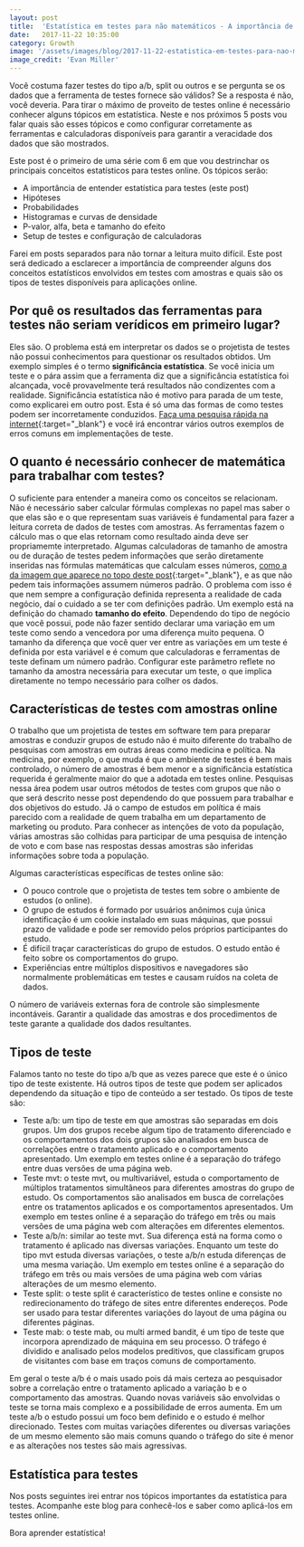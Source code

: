 ```yaml
---
layout: post
title:  'Estatística em testes para não matemáticos - A importância de saber estatística'
date:   2017-11-22 10:35:00
category: Growth
image: '/assets/images/blog/2017-11-22-estatistica-em-testes-para-nao-matematicos-part-1-featured.jpg'
image_credit: 'Evan Miller'
---
```


Você costuma fazer testes do tipo a/b, split ou outros e se pergunta se os dados que a ferramenta de testes fornece são válidos? Se a resposta é não, você deveria. Para tirar o máximo de proveito de testes online é necessário conhecer alguns tópicos em estatística. Neste e nos próximos 5 posts vou falar quais são esses tópicos e como configurar corretamente as ferramentas e calculadoras disponíveis para garantir a veracidade dos dados que são mostrados.

<!--more-->

Este post é o primeiro de uma série com 6 em que vou destrinchar os principais conceitos estatísticos para testes online. Os tópicos serão:

- A importância de entender estatística para testes (este post)
- Hipóteses
- Probabilidades
- Histogramas e curvas de densidade
- P-valor, alfa, beta e tamanho do efeito
- Setup de testes e configuração de calculadoras

Farei em posts separados para não tornar a leitura muito difícil. Este post será dedicado a esclarecer a importância de compreender alguns dos conceitos estatísticos envolvidos em testes com amostras e quais são os tipos de testes disponíveis para aplicações online.

## Por quê os resultados das ferramentas para testes não seriam verídicos em primeiro lugar?

Eles são. O problema está em interpretar os dados se o projetista de testes não possui conhecimentos para questionar os resultados obtidos. Um exemplo simples é o termo **significância estatística**. Se você inicia um teste e o pára assim que a ferramenta diz que a significância estatística foi alcançada, você provavelmente terá resultados não condizentes com a realidade. Significância estatística não é motivo para parada de um teste, como explicarei em outro post. Esta é só uma das formas de como testes podem ser incorretamente conduzidos. [Faça uma pesquisa rápida na internet](https://www.google.com.br/search?biw=1536&bih=734&ei=I3AVWv66LIOgwgSVx5e4Aw&q=ab+tests+done+wrong&oq=ab+tests+done+wrong&gs_l=psy-ab.3..33i22i29i30k1.5850.7240.0.7331.13.9.0.0.0.0.256.1048.0j5j1.6.0....0...1c.1.64.psy-ab..7.5.792...0j0i22i30k1j0i22i10i30k1j33i160k1j33i21k1.0.Of9q5XbMUnQ){:target="\_blank"} e você irá encontrar vários outros exemplos de erros comuns em implementações de teste.

## O quanto é necessário conhecer de matemática para trabalhar com testes?

O suficiente para entender a maneira como os conceitos se relacionam. Não é necessário saber calcular fórmulas complexas no papel mas saber o que elas são e o que representam suas variáveis é fundamental para fazer a leitura correta de dados de testes com amostras. As ferramentas fazem o cálculo mas o que elas retornam como resultado ainda deve ser propriamemte interpretado. Algumas calculadoras de tamanho de amostra ou de duração de testes pedem informações que serão diretamente inseridas nas fórmulas matemáticas que calculam esses números, [como a da imagem que aparece no topo deste post](https://www.evanmiller.org/ab-testing/){:target="\_blank"}, e as que não pedem tais informações assumem números padrão. O problema com isso é que nem sempre a configuração definida representa a realidade de cada negócio, daí o cuidado a se ter com definições padrão. Um exemplo está na definição do chamado **tamanho do efeito**. Dependendo do tipo de negócio que você possui, pode não fazer sentido declarar uma variação em um teste como sendo a vencedora por uma diferença muito pequena. O tamanho da diferença que você quer ver entre as variações em um teste é definida por esta variável e é comum que calculadoras e ferramentas de teste definam um número padrão. Configurar este parâmetro reflete no tamanho da amostra necessária para executar um teste, o que implica diretamente no tempo necessário para colher os dados.

## Características de testes com amostras online

O trabalho que um projetista de testes em software tem para preparar amostras e conduzir grupos de estudo não é muito diferente do trabalho de pesquisas com amostras em outras áreas como medicina e política. Na medicina, por exemplo, o que muda é que o ambiente de testes é bem mais controlado, o número de amostras é bem menor e a significância estatística requerida é geralmente maior do que a adotada em testes online. Pesquisas nessa área podem usar outros métodos de testes com grupos que não o que será descrito nesse post dependendo do que possuem para trabalhar e dos objetivos do estudo. Já o campo de estudos em política é mais parecido com a realidade de quem trabalha em um departamento de marketing ou produto. Para conhecer as intenções de voto da população, várias amostras são colhidas para participar de uma pesquisa de intenção de voto e com base nas respostas dessas amostras são inferidas informações sobre toda a população.

Algumas características específicas de testes online são:
- O pouco controle que o projetista de testes tem sobre o ambiente de estudos (o online).
- O grupo de estudos é formado por usuários anônimos cuja única identificação é um cookie instalado em suas máquinas, que possui prazo de validade e pode ser removido pelos próprios participantes do estudo.
- É difícil traçar características do grupo de estudos. O estudo então é feito sobre os comportamentos do grupo.
- Experiências entre múltiplos dispositivos e navegadores são normalmente problemáticas em testes e causam ruídos na coleta de dados.

O número de variáveis externas fora de controle são simplesmente incontáveis. Garantir a qualidade das amostras e dos procedimentos de teste garante a qualidade dos dados resultantes.

## Tipos de teste

Falamos tanto no teste do tipo a/b que as vezes parece que este é o único tipo de teste existente. Há outros tipos de teste que podem ser aplicados dependendo da situação e tipo de conteúdo a ser testado. Os tipos de teste são:

- Teste a/b: um tipo de teste em que amostras são separadas em dois grupos. Um dos grupos recebe algum tipo de tratamento diferenciado e os comportamentos dos dois grupos são analisados em busca de correlações entre o tratamento aplicado e o comportamento apresentado. Um exemplo em testes online é a separação do tráfego entre duas versões de uma página web.
- Teste mvt: o teste mvt, ou multivariável, estuda o comportamento de múltiplos tratamentos simultâneos para diferentes amostras do grupo de estudo. Os comportamentos são analisados em busca de correlações entre os tratamentos aplicados e os comportamentos apresentados. Um exemplo em testes online é a separação do tráfego em três ou mais versões de uma página web com alterações em diferentes elementos.
- Teste a/b/n: similar ao teste mvt. Sua diferença está na forma como o tratamento é aplicado nas diversas variações. Enquanto um teste do tipo mvt estuda diversas variações, o teste a/b/n estuda diferenças de uma mesma variação. Um exemplo em testes online é a separação do tráfego em três ou mais versões de uma página web com várias alterações de um mesmo elemento.
- Teste split: o teste split é característico de testes online e consiste no redirecionamento do tráfego de sites entre diferentes endereços. Pode ser usado para testar diferentes variações do layout de uma página ou diferentes páginas.
- Teste mab: o teste mab, ou multi armed bandit, é um tipo de teste que incorpora aprendizado de máquina em seu processo. O tráfego é dividido e analisado pelos modelos preditivos, que classificam grupos de visitantes com base em traços comuns de comportamento.

Em geral o teste a/b é o mais usado pois dá mais certeza ao pesquisador sobre a correlação entre o tratamento aplicado a variação b e o comportamento das amostras. Quando novas variáveis são envolvidas o teste se torna mais complexo e a possibilidade de erros aumenta. Em um teste a/b o estudo possui um foco bem definido e o estudo é melhor direcionado. Testes com muitas variações diferentes ou diversas variações de um mesmo elemento são mais comuns quando o tráfego do site é menor e as alterações nos testes são mais agressivas.

## Estatística para testes

Nos posts seguintes irei entrar nos tópicos importantes da estatística para testes. Acompanhe este blog para conhecê-los e saber como aplicá-los em testes online.

Bora aprender estatística!
